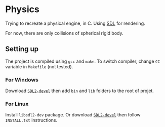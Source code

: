 # Physics

Trying to recreate a physical engine, in C. Using [SDL](https://www.libsdl.org/) for rendering.

For now, there are only collisions of spherical rigid body.

## Setting up

The project is compiled using `gcc` and `make`.
To switch compiler, change `CC` variable in `Makefile` (not tested).

### For Windows

Download [`SDL2-devel`](https://github.com/libsdl-org/SDL/releases/tag/release-2.28.5) then add `bin` and `lib` folders to the root of projet.

### For Linux

Install `libsdl2-dev` package.
Or download [`SDL2-devel`](https://github.com/libsdl-org/SDL/releases/tag/release-2.28.5) then follow `INSTALL.txt` instructions.

